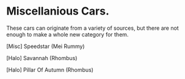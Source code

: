 # Miscellanious Cars.
These cars can originate from a variety of sources, but there are not enough to make a whole new category for them.

[Misc] Speedstar (Mei Rummy) <br>

[Halo] Savannah (Rhombus)

[Halo] Pillar Of Autumn (Rhombus)
